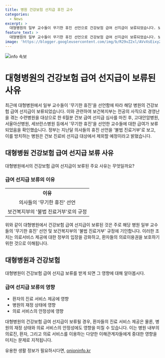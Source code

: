 ```yaml
---
title: 병원 건강보험 선지급 휴진 교수
categories:
  - News
excerpt: >
  대형병원의 일부 교수들이 무기한 휴진 선언으로 건강보험 급여 선지급이 보류되었습니다. 보건복지부는 수련병원 경영난을 겪는 병원들을 대상으로 한 건보 급여 선지급 심사를 마무리했는데, 이에 따라 고대안암병원·서울아산병원·세브란스병원 등에서 휴진을 선언한 교수들에 대한 지급이 보류된 것으로 확인됐습니다. 이에 대해 정부는 의사들의 휴진 선언을 불법 진료거부로 보고, 해당 병원들이 건보 진료비 선지급 대상에서 제외될 수 있음을 검토 중이라고 밝혔습니다.
feature_text: >
  대형병원의 일부 교수들이 무기한 휴진 선언으로 건강보험 급여 선지급이 보류되었습니다. 보건복지부는 수련병원 경영난을 겪는 병원들을 대상으로 한 건보 급여 선지급 심사를 마무리했는데, 이에 따라 고대안암병원·서울아산병원·세브란스병원 등에서 휴진을 선언한 교수들에 대한 지급이 보류된 것으로 확인됐습니다. 이에 대해 정부는 의사들의 휴진 선언을 불법 진료거부로 보고, 해당 병원들이 건보 진료비 선지급 대상에서 제외될 수 있음을 검토 중이라고 밝혔습니다.
image: 'https://blogger.googleusercontent.com/img/b/R29vZ2xl/AVvXsEixyZcFfHzMRdzZMjFBmAUKJYCLCGyLL1o632UiGVXcaFdKo_bkvkuCioo0uUKlGfBVcT3P84aROyZIXSBEx3Aw5nCQ3pTgDom1WDC4m8eifvWiAmWEEVb4x6G_l8C0QH225ldMjyaFvpxGEBGNO37VmDTDMHGhJPq73UglMfDca1-0aw/s1600/blogspot.png'
---
```


<p><img src="https://blogger.googleusercontent.com/img/b/R29vZ2xl/AVvXsEixyZcFfHzMRdzZMjFBmAUKJYCLCGyLL1o632UiGVXcaFdKo_bkvkuCioo0uUKlGfBVcT3P84aROyZIXSBEx3Aw5nCQ3pTgDom1WDC4m8eifvWiAmWEEVb4x6G_l8C0QH225ldMjyaFvpxGEBGNO37VmDTDMHGhJPq73UglMfDca1-0aw/s1600/blogspot.png" alt="info 속보" /></p>

<h1>대형병원의 건강보험 급여 선지급이 보류된 사유</h1>

<p data-ke-size="size16">최근에 대형병원에서 일부 교수들이 '무기한 휴진'을 선언함에 따라 해당 병원의 건강보험 급여 선지급이 보류되었습니다. 이와 관련하여 보건복지부는 전공의 사직으로 경영난을 겪는 수련병원을 대상으로 한 6월분 건보 급여 선지급 심사를 마친 후, 고대안암병원, 서울아산병원, 세브란스병원 등에서 '무기한 휴진'을 선언한 교수들에 대한 급여가 보류되었음을 확인했습니다. 정부는 지난달 의사들의 휴진 선언을 '불법 진료거부'로 보고, 이를 방치하는 병원은 건보 진료비 선지급 대상에서 제외할 예정이라고 밝혔습니다.</p>

<h2 data-ke-size="size26">대형병원 건강보험 급여 선지급 보류 사유</h2>

<p data-ke-size="size16">대형병원에서의 건강보험 급여 선지급이 보류된 주요 사유는 무엇일까요?</p>

<h3 data-ke-size="size24">급여 선지급 보류의 이유</h3>

<table>
    <tr>
        <td style="text-align: center; height: 17px;"><b>이유</b></td>
    </tr>
    <tr>
        <td style="text-align: center; height: 17px;">의사들의 '무기한 휴진' 선언</td>
    </tr>
    <tr>
        <td style="text-align: center; height: 17px;">보건복지부의 '불법 진료거부'로의 규정</td>
    </tr>
</table>

<p data-ke-size="size16">위와 같이 대형병원에서 건강보험 급여 선지급이 보류된 것은 주로 해당 병원 일부 교수들의 '무기한 휴진' 선언 및 보건복지부의 '불법 진료거부' 규정에 기인합니다. 이러한 조치는 의료서비스 제공에 대한 정부의 입장을 강화하고, 환자들의 의료이용권을 보호하기 위한 것으로 이해됩니다.</p>

<h2 data-ke-size="size26">대형병원과 건강보험</h2>

<p data-ke-size="size16">대형병원이 건강보험 급여 선지급 보류를 받게 되면 그 영향에 대해 알아봅시다.</p>

<h3 data-ke-size="size24">급여 선지급 보류의 영향</h3>

<ul>
    <li>환자의 진료 서비스 제공에 영향</li>
    <li>병원의 재정 상태에 영향</li>
    <li>의료 서비스의 안정성에 영향</li>
</ul>

<p data-ke-size="size16">대형병원의 건강보험 급여 선지급이 보류될 경우, 환자들의 진료 서비스 제공은 물론, 병원의 재정 상태와 의료 서비스의 안정성에도 영향을 미칠 수 있습니다. 이는 병원 내부의 의료진, 환자, 그리고 의료 서비스를 이용하는 다양한 이해관계자들에게 중대한 영향을 미치는 문제로 지적됩니다.</p>
유용한 생활 정보가 필요하시다면, <a href="https://onioninfo.kr" rel="dofollow">onioninfo.kr</a>


